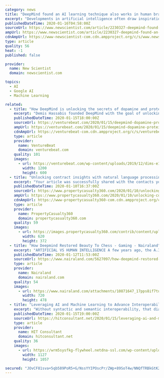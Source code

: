 ```yaml
---
category: news
title: "DeepMind found an AI learning technique also works in human brains"
excerpt: "Developments in artificial intelligence often draw inspiration from how humans think, but now AI has turned the tables to teach us about how brains learn. Will Dabney at tech firm DeepMind in London and his colleagues have found that a recent development in machine learning called distributional reinforcement learning also provides a new ..."
publishedDateTime: 2020-01-16T04:58:00Z
sourceUrl: https://www.newscientist.com/article/2230327-deepmind-found-an-ai-learning-technique-also-works-in-human-brains/
ampUrl: https://www.newscientist.com/article/2230327-deepmind-found-an-ai-learning-technique-also-works-in-human-brains/amp/
cdnAmpUrl: https://www-newscientist-com.cdn.ampproject.org/c/s/www.newscientist.com/article/2230327-deepmind-found-an-ai-learning-technique-also-works-in-human-brains/amp/
type: article
quality: 56
heat: -1
published: false

provider:
  name: New Scientist
  domain: newscientist.com

topics:
  - AI
  - Google AI
  - Machine Learning

related:
  - title: "How DeepMind is unlocking the secrets of dopamine and protein folding with AI"
    excerpt: "Demis Hassabis founded DeepMind with the goal of unlocking answers to some of the world’s toughest questions by recreating intelligence itself. His ambition remains just that — an ambition — but Hassabis and colleagues inched closer to realizing it this week with the publication of papers in Nature addressing two formidable challenges in ..."
    publishedDateTime: 2020-01-15T18:00:00Z
    sourceUrl: https://venturebeat.com/2020/01/15/deepmind-dopamine-protein-folding-ai/
    ampUrl: https://venturebeat.com/2020/01/15/deepmind-dopamine-protein-folding-ai/amp/
    cdnAmpUrl: https://venturebeat-com.cdn.ampproject.org/c/s/venturebeat.com/2020/01/15/deepmind-dopamine-protein-folding-ai/amp/
    type: article
    provider:
      name: VentureBeat
      domain: venturebeat.com
    quality: 101
    images:
      - url: https://venturebeat.com/wp-content/uploads/2019/12/dims-e1575998404106.jpg?fit=1200%2C600&strip=all
        width: 1200
        height: 600
  - title: "Unlocking contract insights with natural language processing"
    excerpt: "Your article was successfully shared with the contacts you provided. Artificial intelligence solutions using natural language processing (NLP) have emerged to address the challenge of fewer human experts available to determine the content and intent of policy wordings. (Photo: iStock) Large commercial and specialty insurance is a complex ..."
    publishedDateTime: 2020-01-10T16:37:00Z
    sourceUrl: https://www.propertycasualty360.com/2020/01/10/unlocking-contract-insights-with-natural-language-processing/
    ampUrl: https://www.propertycasualty360.com/2020/01/10/unlocking-contract-insights-with-natural-language-processing/?amp=1
    cdnAmpUrl: https://www-propertycasualty360-com.cdn.ampproject.org/c/s/www.propertycasualty360.com/2020/01/10/unlocking-contract-insights-with-natural-language-processing/?amp=1
    type: article
    provider:
      name: PropertyCasualty360
      domain: propertycasualty360.com
    quality: 59
    images:
      - url: https://images.propertycasualty360.com/contrib/content/uploads/sites/414/2020/01/Solution_Coding_iStock.jpg
        width: 620
        height: 372
  - title: "How Deepmind Restored Beauty To Chess - Gaming - Nairaland"
    excerpt: "ARTIFICIAL VS HUMAN INTELLIGENCE A few years ago, the A.I. company DeepMind set out to use games to hack human intelligence. They thought that if they could invent a better computing system, one that taught itself how to do things without human bias or preconceptions, they could “solve intelligence and then use it to solve a lot of other ..."
    publishedDateTime: 2020-01-12T11:53:00Z
    sourceUrl: https://www.nairaland.com/5627097/how-deepmind-restored-beauty-chess
    type: article
    provider:
      name: Nairaland
      domain: nairaland.com
    quality: 54
    images:
      - url: https://www.nairaland.com/attachments/10871647_17pps8if7tuxve7hf3utlq_jpeg_jpeg17d9e2dcc727d3cf1e17cfe8e16ea724
        width: 720
        height: 478
  - title: "Leveraging AI and Machine Learning to Advance Interoperability in Healthcare"
    excerpt: "Without syntactic and semantic interoperability, that diagnosis runs the risk of getting lost in translation when shared digitally with multiple health providers ... Coupled with other unstructured data, Cerner uses the data to power machine learning models and algorithms that help with earlier detection of congestive heart failure."
    publishedDateTime: 2020-01-15T19:00:00Z
    sourceUrl: https://hitconsultant.net/2020/01/15/leveraging-ai-and-machine-learning-to-advance-interoperability-in-healthcare/
    type: article
    provider:
      name: HIT Consultant
      domain: hitconsultant.net
    quality: 36
    images:
      - url: https://wrm5sysfkg-flywheel.netdna-ssl.com/wp-content/uploads/2020/01/Leveraging-AI-and-Machine-Learning-to-Advance-Interoperability-in-Healthcare.png
        width: 1127
        height: 1057

secured: "JOvCF81sva+5qb589PoR5+G/NssYYIPOscPr/ZWp+89SoT4w/NNQfTRBkGtK2e/z67Gb4id7RJ7of32mbTpXt7lv8ouUgXj1sSXpSYxYY8hH/HhJ3MHHW2dkExVMsqbZXtlbRqeNiHbZHDT071n0fTENwk0jgTuxCcHIv3r24T+iaEPbv+ahX9Q8zgwjXXUDmHzsAzczE5pL1Id9A/4hcy3HUy/BzM8IU/92OQnKucSETMzarctmbdT480XXoiSQpGrpBd1SUPsJuxGDqiXZSLlOLbLvlsoNQvjbQOfYLswJs/8Dn3g77/MzKuxNvxT0JC8SfHYbnrOc5STqa6t7gLEU36L/b03tP1gFwpUHA3hklkeSeQst6O79dkqfdSDNNYzwtfTNPinOPbL61jDyH/+P73OrzdALrG+JWHRvCfwTIp1mt+vgTg+7r9ZPRAKCyCwfgNGoV8rRLHCa9mtfzw==;LevAYXEo0vo6EDdtycTEnA=="
---
```


